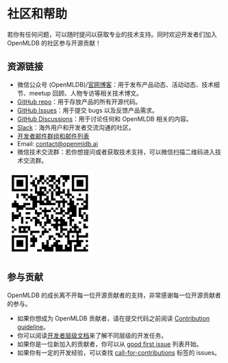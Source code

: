 # 社区和帮助

若你有任何问题，可以随时提问以获取专业的技术支持。同时欢迎开发者们加入 OpenMLDB 的社区参与开源贡献！

## 资源链接

- 微信公众号 (OpenMLDB)/[官网博客](https://openmldb.ai/blog/)：用于发布产品动态、活动动态、技术细节、meetup 回顾、人物专访等相关技术博文。
- [GitHub repo](https://github.com/4paradigm/OpenMLDB)：用于存放产品的所有开源代码。
- [GitHub Issues](https://github.com/4paradigm/OpenMLDB/issues)：用于提交 bugs 以及反馈产品需求。
- [GitHub Discussions](https://github.com/4paradigm/OpenMLDB/discussions)：用于讨论任何和 OpenMLDB 相关的内容。
- [Slack](https://join.slack.com/t/openmldb/shared_invite/zt-ozu3llie-K~hn9Ss1GZcFW2~K_L5sMg)：海外用户和开发者交流沟通的社区。
- [开发者邮件群组和邮件列表](https://groups.google.com/g/openmldb-developers)
- Email: [contact@openmldb.ai](https://partner.outlook.cn/mail/deeplink/compose?mailtouri=mailto%3Acontact@openmldb.ai)
- 微信技术交流群：若你想提问或者获取技术支持，可以微信扫描二维码进入技术交流群。

![wechat](images/wechat.png)


## 参与贡献

OpenMLDB 的成长离不开每一位开源贡献者的支持，非常感谢每一位开源贡献者的参与。

- 如果你想成为 OpenMLDB 贡献者，请在提交代码之前阅读 [Contribution guideline](https://github.com/4paradigm/OpenMLDB/blob/main/CONTRIBUTING.md)。
- 你可以阅读[开发者层级文档](https://go005qabor.feishu.cn/docs/doccn7oEU0AlCOGtYz09chIebzd)来了解不同层级的开发任务。
- 如果你是一位新加入的贡献者，你可以从 [good first issue](https://github.com/4paradigm/OpenMLDB/issues?q=is%3Aopen+is%3Aissue+label%3A"good+first+issue") 列表开始。
- 如果你有一定的开发经验，可以查找 [call-for-contributions](https://github.com/4paradigm/OpenMLDB/issues?q=is%3Aopen+is%3Aissue+label%3Acall-for-contributions) 标签的 issues。